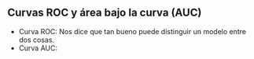 ## Curvas ROC y área bajo la curva (AUC)

- Curva ROC: Nos dice que tan bueno puede distinguir un modelo entre dos cosas.
- Curva AUC: